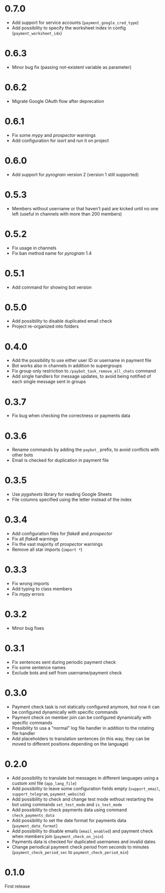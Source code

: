 # 0.7.0

- Add support for service accounts (`payment_google_cred_type`)
- Add possibility to specify the worksheet index in config (`payment_worksheet_idx`)

# 0.6.3

- Minor bug fix (passing not-existent variable as parameter)

# 0.6.2

- Migrate Google OAuth flow after deprecation

# 0.6.1

- Fix some _mypy_ and _prospector_ warnings
- Add configuration for _isort_ and run it on project

# 0.6.0

- Add support for _pyrogram_ version 2 (version 1 still supported)

# 0.5.3

- Members without username or that haven't paid are kicked until no one left (useful in channels with more than 200 members)

# 0.5.2

- Fix usage in channels
- Fix ban method name for _pyrogram_ 1.4

# 0.5.1

- Add command for showing bot version

# 0.5.0

- Add possibility to disable duplicated email check
- Project re-organized into folders

# 0.4.0

- Add the possibility to use either user ID or username in payment file
- Bot works also in channels in addition to supergroups
- Fix group only restriction to `/paybot_task_remove_all_chats` command
- Add single handlers for message updates, to avoid being notified of each single message sent in groups

# 0.3.7

- Fix bug when checking the correctness or payments data

# 0.3.6

- Rename commands by adding the `paybot_` prefix, to avoid conflicts with other bots
- Email is checked for duplication in payment file

# 0.3.5

- Use _pygsheets_ library for reading Google Sheets
- File columns specified using the letter instead of the index

# 0.3.4

- Add configuration files for _flake8_ and _prospector_
- Fix all _flake8_ warnings
- Fix the vast majority of _prospector_ warnings
- Remove all star imports (`import *`)

# 0.3.3

- Fix wrong imports
- Add typing to class members
- Fix _mypy_ errors

# 0.3.2

- Minor bug fixes

# 0.3.1

- Fix sentences sent during periodic payment check
- Fix some sentence names
- Exclude bots and self from username/payment check

# 0.3.0

- Payment check task is not statically configured anymore, but now it can be configured dynamically with specific commands
- Payment check on member join can be configured dynamically with specific commands
- Possibility to usa a "normal" log file handler in addition to the rotating file handler
- Add placeholders to translation sentences (in this way, they can be moved to different positions depending on the language)

# 0.2.0

- Add possibility to translate bot messages in different languages using a custom xml file (`app_lang_file`)
- Add possibility to leave some configuration fields  empty (`support_email`, `support_telegram`, `payment_website`)
- Add possibility to check and change test mode without restarting the bot using commands `set_test_mode` and `is_test_mode`
- Add possibility to check payments data using command `check_payments_data`
- Add possibility to set the date format for payments data (`payment_date_format`)
- Add possibility to disable emails (`email_enabled`) and payment check when members join (`payment_check_on_join`)
- Payments data is checked for duplicated usernames and invalid dates
- Change periodical payment check period from seconds to minutes (`payment_check_period_sec` to `payment_check_period_min`)

# 0.1.0

First release
